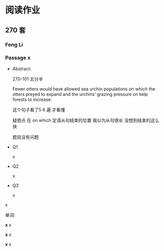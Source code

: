 # 阅读作业

## 270 套

### Feng Li

### Passage x

- Abstract:

  270-101 五分半

  Fewer otters would have allowed sea urchin populations on which the otters preyed to expand and the urchins’ grazing pressure on kelp forests to increase.

  这个句子看了5 6 遍 才看懂

  疑惑点 在 on which 定语从句结束的位置   我以为从句很长  没想到结束的这么快

  题目没有问题

- Q1

  x

- Q2

  x

- Q3

  x

x

单词:

**x** x

**x** x

**x** x